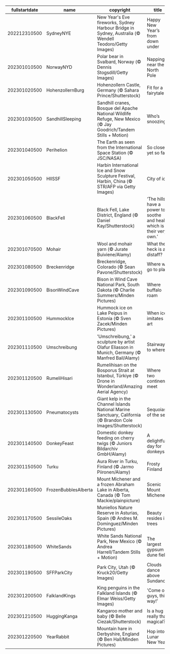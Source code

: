 |fullstartdate|name|copyright|title|image|
|--|--|--|--|--|
202212310500|SydneyNYE|New Year's Eve fireworks, Sydney Harbour Bridge in Sydney, Australia (© Wendell Teodoro/Getty Images)|Happy New Year’s from down under|![](/en-CA/2023/01/202212310500SydneyNYE.jpg)|
202301010500|NorwayNYD|Polar bear in Svalbard, Norway (© Dennis Stogsdill/Getty Images)|Napping near the North Pole|![](/en-CA/2023/01/202301010500NorwayNYD.jpg)|
202301020500|HohenzollernBurg|Hohenzollern Castle, Germany (© Sahara Prince/Shutterstock)|Fit for a fairytale|![](/en-CA/2023/01/202301020500HohenzollernBurg.jpg)|
202301030500|SandhillSleeping|Sandhill cranes, Bosque del Apache National Wildlife Refuge, New Mexico (© Jay Goodrich/Tandem Stills + Motion)|Who’s snoozing?|![](/en-CA/2023/01/202301030500SandhillSleeping.jpg)|
202301040500|Perihelion|The Earth as seen from the International Space Station (© JSC/NASA)|So close, yet so far|![](/en-CA/2023/01/202301040500Perihelion.jpg)|
202301050500|HIISSF|Harbin International Ice and Snow Sculpture Festival, Harbin, China (© STR/AFP via Getty Images)|City of ice|![](/en-CA/2023/01/202301050500HIISSF.jpg)|
202301060500|BlackFell|Black Fell, Lake District, England (© Daniel Kay/Shutterstock)|‘The hills have a power to soothe and heal which is their very own.’|![](/en-CA/2023/01/202301060500BlackFell.jpg)|
202301070500|Mohair|Wool and mohair yarn (© Jurate Buiviene/Alamy)|What the heck is a distaff?|![](/en-CA/2023/01/202301070500Mohair.jpg)|
202301080500|Breckenridge|Breckenridge, Colorado (© Sean Pavone/Shutterstock)|Where we go to play|![](/en-CA/2023/01/202301080500Breckenridge.jpg)|
202301090500|BisonWindCave|Bison in Wind Cave National Park, South Dakota (© Charlie Summers/Minden Pictures)|Where buffalo roam|![](/en-CA/2023/01/202301090500BisonWindCave.jpg)|
202301100500|HummockIce|Hummock ice on Lake Peipus in Estonia (© Sven Zacek/Minden Pictures)|When ice imitates art|![](/en-CA/2023/01/202301100500HummockIce.jpg)|
202301110500|Umschreibung|'Umschreibung,' a sculpture by artist Olafur Eliasson in Munich, Germany (© Manfred Bail/Alamy)|Stairway to where?|![](/en-CA/2023/01/202301110500Umschreibung.jpg)|
202301120500|RumeliHisari|Rumelihisarı on the Bosporus Strait at Istanbul, Türkiye (© Drone in Wonderland/Amazing Aerial Agency)|Where two continents meet|![](/en-CA/2023/01/202301120500RumeliHisari.jpg)|
202301130500|Pneumatocysts|Giant kelp in the Channel Islands National Marine Sanctuary, California (© Brandon Cole Images/Shutterstock)|Sequoias of the sea|![](/en-CA/2023/01/202301130500Pneumatocysts.jpg)|
202301140500|DonkeyFeast|Domestic donkey feeding on cherry twigs (© Juniors Bildarchiv GmbH/Alamy)|A delightful day for donkeys|![](/en-CA/2023/01/202301140500DonkeyFeast.jpg)|
202301150500|Turku|Aura River in Turku, Finland (© Jarmo Piironen/Alamy)|Frosty Finland|![](/en-CA/2023/01/202301150500Turku.jpg)|
202301160500|FrozenBubblesAlberta|Mount Michener and a frozen Abraham Lake in Alberta, Canada (© Tom Mackie/plainpicture)|Scenic Mount Michener|![](/en-CA/2023/01/202301160500FrozenBubblesAlberta.jpg)|
202301170500|SessileOaks|Muniellos Nature Reserve in Asturias, Spain (© Andres M. Dominguez/Minden Pictures)|Beauty resides in trees|![](/en-CA/2023/01/202301170500SessileOaks.jpg)|
202301180500|WhiteSands|White Sands National Park, New Mexico (© Andrea Harrell/Tandem Stills + Motion)|The largest gypsum dune field|![](/en-CA/2023/01/202301180500WhiteSands.jpg)|
202301190500|SFFParkCity|Park City, Utah (© Kruck20/Getty Images)|Clouds dance above Sundance|![](/en-CA/2023/01/202301190500SFFParkCity.jpg)|
202301200500|FalklandKings|King penguins in the Falkland Islands (© Elmar Weiss/Getty Images)|'Come on, guys, this way!'|![](/en-CA/2023/01/202301200500FalklandKings.jpg)|
202301210500|HuggingKanga|Kangaroo mother and baby (© Belle Ciezak/Shutterstock)|Is a hug really that magical?|![](/en-CA/2023/01/202301210500HuggingKanga.jpg)|
202301220500|YearRabbit|Mountain hare in Derbyshire, England (© Ben Hall/Minden Pictures)|Hop into Lunar New Year|![](/en-CA/2023/01/202301220500YearRabbit.jpg)|
